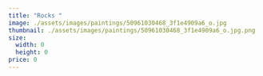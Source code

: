```yaml
---
title: "Rocks "
image: ./assets/images/paintings/50961030468_3f1e4909a6_o.jpg
thumbnail: ./assets/images/paintings/50961030468_3f1e4909a6_o.jpg.png
size:
  width: 0
  height: 0
price: 0
---
```

